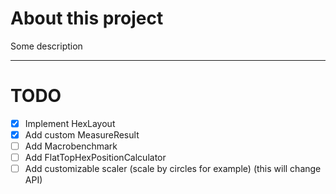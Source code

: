 # About this project
Some description

---
# TODO
- [x] Implement HexLayout
- [x] Add custom MeasureResult
- [ ] Add Macrobenchmark
- [ ] Add FlatTopHexPositionCalculator
- [ ] Add customizable scaler (scale by circles for example) (this will change API)